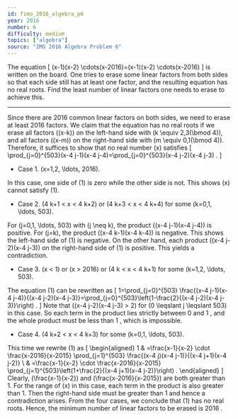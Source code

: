 ```yaml
---
id: fimo_2016_algebra_p6
year: 2016
number: 6
difficulty: medium
topics: ["algebra"]
source: "IMO 2016 Algebra Problem 6"
---
```


The equation
\[
(x-1)(x-2) \cdots(x-2016)=(x-1)(x-2) \cdots(x-2016)
\]
is written on the board. One tries to erase some linear factors from both sides so that each side still has at least one factor, and the resulting equation has no real roots. Find the least number of linear factors one needs to erase to achieve this.


---
Since there are 2016 common linear factors on both sides, we need to erase at least 2016 factors. We claim that the equation has no real roots if we erase all factors \((x-k)\) on the left-hand side with \(k \equiv 2,3(\bmod 4)\), and all factors \((x-m)\) on the right-hand side with \(m \equiv 0,1(\bmod 4)\). Therefore, it suffices to show that no real number \(x\) satisfies
\[
\prod_{j=0}^{503}(x-4 j-1)(x-4 j-4)=\prod_{j=0}^{503}(x-4 j-2)(x-4 j-3) .
\]

* Case 1. \(x=1,2, \ldots, 2016\).

In this case, one side of (1) is zero while the other side is not. This shows \(x\) cannot satisfy (1).

* Case 2. \(4 k+1 < x < 4 k+2\) or \(4 k+3 < x < 4 k+4\) for some \(k=0,1, \ldots, 503\).

For \(j=0,1, \ldots, 503\) with \(j \neq k\), the product \((x-4 j-1)(x-4 j-4)\) is positive. For \(j=k\), the product \((x-4 k-1)(x-4 k-4)\) is negative. This shows the left-hand side of (1) is negative. On the other hand, each product \((x-4 j-2)(x-4 j-3)\) on the right-hand side of (1) is positive. This yields a contradiction.

* Case 3. \(x < 1\) or \(x > 2016\) or \(4 k < x < 4 k+1\) for some \(k=1,2, \ldots, 503\).

The equation (1) can be rewritten as
\[
1=\prod_{j=0}^{503} \frac{(x-4 j-1)(x-4 j-4)}{(x-4 j-2)(x-4 j-3)}=\prod_{j=0}^{503}\left(1-\frac{2}{(x-4 j-2)(x-4 j-3)}\right) .
\]
Note that \((x-4 j-2)(x-4 j-3) > 2\) for \(0 \leqslant j \leqslant 503\) in this case. So each term in the product lies strictly between 0 and 1 , and the whole product must be less than 1 , which is impossible.

* Case 4. \(4 k+2 < x < 4 k+3\) for some \(k=0,1, \ldots, 503\).

This time we rewrite (1) as
\[
\begin{aligned}
1 & =\frac{x-1}{x-2} \cdot \frac{x-2016}{x-2015} \prod_{j=1}^{503} \frac{(x-4 j)(x-4 j-1)}{(x-4 j+1)(x-4 j-2)} \\
& =\frac{x-1}{x-2} \cdot \frac{x-2016}{x-2015} \prod_{j=1}^{503}\left(1+\frac{2}{(x-4 j+1)(x-4 j-2)}\right) .
\end{aligned}
\]
Clearly, \(\frac{x-1}{x-2}\) and \(\frac{x-2016}{x-2015}\) are both greater than 1. For the range of \(x\) in this case, each term in the product is also greater than 1. Then the right-hand side must be greater than 1 and hence a contradiction arises. From the four cases, we conclude that (1) has no real roots. Hence, the minimum number of linear factors to be erased is 2016 .
